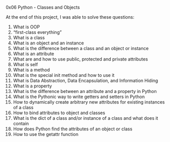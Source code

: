 0x06 Python - Classes and Objects

At the end of this project, I was able to solve these questions:

1. What is OOP
2. “first-class everything”
3. What is a class
4. What is an object and an instance
5. What is the difference between a class and an object or instance
6. What is an attribute
7. What are and how to use public, protected and private attributes
8. What is self
9. What is a method
10. What is the special init method and how to use it
11. What is Data Abstraction, Data Encapsulation, and Information Hiding
12. What is a property
13. What is the difference between an attribute and a property in Python
14. What is the Pythonic way to write getters and setters in Python
15. How to dynamically create arbitrary new attributes for existing instances of a class
16. How to bind attributes to object and classes
17. What is the dict of a class and/or instance of a class and what does it contain
18. How does Python find the attributes of an object or class
19. How to use the getattr function


